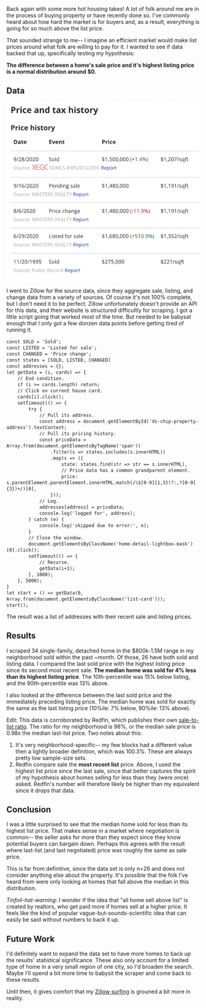 Back again with some more hot housing takes! A lot of folk around me are in the process of buying property or have recently done so. I've commonly heard about how hard the market is for buyers and, as a result, everything is going for so much above the list price. 

That sounded strange to me-- I imagine an efficient market would make list prices around what folk are willing to pay for it. I wanted to see if data backed that up, specifically testing my hypothesis:

**The difference between a home's sale price and it's highest listing price is a normal distribution around $0.**

## Data

![a](https://github.com/beekley/beekley.github.io/blob/master/images/zillow-history.png?raw=true)

I went to Zillow for the source data, since they aggregate sale, listing, and change data from a variety of sources. Of course it's not 100% complete, but I don't need it to be perfect. Zillow unfortunately doesn't provide an API for this data, and their website is structured difficultly for scraping. I got a little script going that worked most of the time. But needed to be babysat enough that I only got a few donzen data points before getting tired of running it.

```
const SOLD = 'Sold';
const LISTED = 'Listed for sale';
const CHANGED = 'Price change';
const states = [SOLD, LISTED, CHANGED]
const addresses = {};
let getData = (i, cards) => {
    // End condition.
    if (i >= cards.length) return;
    // Click on current house card.
    cards[i].click();
    setTimeout(() => {
        try {
            // Pull its address.
            const address = document.getElementById('ds-chip-property-address').textContent;
            // Pull its pricing history.
            const priceData = Array.from(document.getElementsByTagName('span'))
                .filter(s => states.includes(s.innerHTML))
                .map(s => ({
                    state: states.find(str => str == s.innerHTML),
                    // Price data has a common grandparent element.
                    price: s.parentElement.parentElement.innerHTML.match(/\$[0-9]{1,3}(?:,?[0-9]{3})+/)[0],
                }));
            // Log.
            addresses[address] = priceData; 
            console.log('logged for', address);
        } catch (e) {
            console.log('skipped due to error:', e);
        }
        // Close the window.
        document.getElementsByClassName('home-detail-lightbox-mask')[0].click();
        setTimeout(() => {
            // Recurse.
            getData(i+1);
        }, 1000);
    }, 5000);
}
let start = () => getData(0, Array.from(document.getElementsByClassName('list-card')));
start();
```

The result was a list of addresses with their recent sale and listing prices.

## Results

I scraped 34 single-family, detached home in the $800k-1.5M range in my neighborhood sold within the past ~month. Of those, 26 have both sold and listing data. I compared the last sold price with the highest listing price since its second most recent sale. **The median home was sold for 4% less than its highest listing price**. The 10th-percentile was 15% below listing, and the 90th-percentile was 13% above.

I also looked at the difference between the last sold price and the immediately preceding listing price. The median home was sold for exactly the same as the last listing price (10%ile: 7% below, 90%ile: 13% above).

Edit: This data is corroborated by Redfin, which publishes their own [sale-to-list ratio](https://www.redfin.com/definition/saleto-list-ratio). The ratio for my neighborhood is 98%, or the median sale price is 0.98x the median last-list price. Two notes about this:

1. It's very neighborhood-specific-- my few blocks had a different value then a lightly broader definition, which was 100.3%. These are always pretty low sample-size sets.
2. Redfin compare sale the **most recent list** price. Above, I used the highest list price since the last sale, since that better captures the spirit of my hypothesis about homes selling for less than they (were once) asked. Redfin's number will therefore likely be higher than my equivalent since it drops that data.

## Conclusion

I was a little surprised to see that the median home sold for less than its highest list price. That makes sense in a market where negotiation is common-- the seller asks for more than they expect since they know potential buyers can bargain down. Perhaps this agrees with the result where last-list (and last negotiated) price was roughly the same as sale price.

This is far from definitive, since the data set is only n=26 and does not consider anything else about the property. It's possible that the folk I've heard from were only looking at homes that fall above the median in this distribution.

*Tinfoil-hat-warning*: I wonder if the idea that "all home sell above list" is created by realtors, who get paid more if homes sell at a higher price. It feels like the kind of popular vague-but-sounds-scientific idea that can easily be said without numbers to back it up.

## Future Work

I'd definitely want to expand the data set to have more homes to back up the results' statistical significance. These also only account for a limited type of home in a very small region of one city, so I'd broaden the search. Maybe I'll spend a bit more time to babysit the scraper and come back to these results.

Until then, it gives comfort that my [Zillow surfing](https://www.gadgetclock.com/zillow-surfing-is-the-escape-we-all-need-right-now/) is grouned a bit more in reality.
